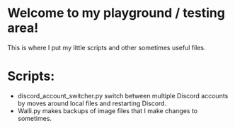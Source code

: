 # Welcome to my playground / testing area!
This is where I put my little scripts and other sometimes useful files.

# Scripts:
- discord_account_switcher.py switch between multiple Discord accounts by moves around local files and restarting Discord.
- Walli.py makes backups of image files that I make changes to sometimes.
